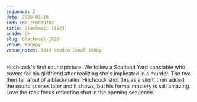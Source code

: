 ```yaml
---
sequence: 2
date: 2020-07-10
imdb_id: tt0019702
title: Blackmail (1929)
grade: C+
slug: blackmail-1929
venue: Kanopy
venue_notes: 2019 Studio Canal 1080p
---
```


Hitchcock's first sound picture. We follow a Scotland Yard constable who covers for his girlfriend after realizing she's implicated in a murder. The two then fall afoul of a blackmailer. Hitchcock shot this as a silent then added the sound scenes later and it shows, but his formal mastery is still amazing. Love the rack focus reflection shot in the opening sequence.
